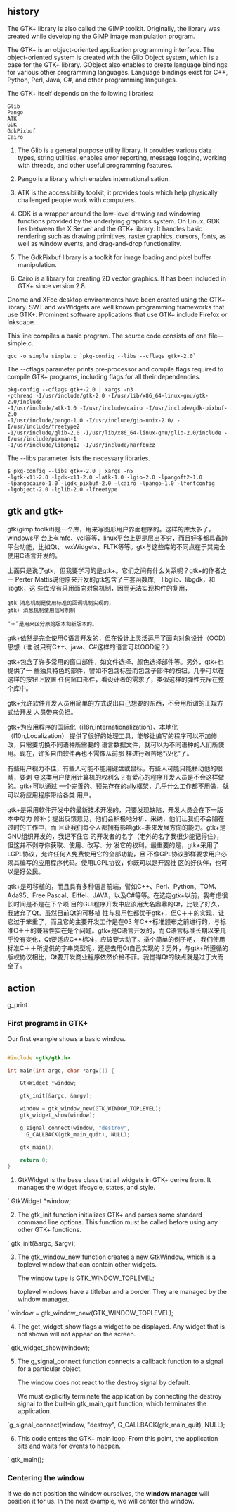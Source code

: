 
## history

The GTK+ library is also called the GIMP toolkit. Originally, the library was
created while developing the GIMP image manipulation program.

The GTK+ is an object-oriented application programming interface. The
object-oriented system is created with the Glib Object system, which is a base
for the GTK+ library. GObject also enables to create language bindings for
various other programming languages. Language bindings exist for C++, Python,
Perl, Java, C#, and other programming languages. 

 The GTK+ itself depends on the following libraries:

    Glib
    Pango
    ATK
    GDK
    GdkPixbuf
    Cairo

1. The Glib is a general purpose utility library. It provides various data
   types, string utilities, enables error reporting, message logging, working
   with threads, and other useful programming features.

2. Pango is a library which enables internationalisation.

3. ATK is the accessibility toolkit; it provides tools which help physically
   challenged people work with computers.

4. GDK is a wrapper around the low-level drawing and windowing functions
   provided by the underlying graphics system. On Linux, GDK lies between the X
   Server and the GTK+ library. It handles basic rendering such as drawing
   primitives, raster graphics, cursors, fonts, as well as window events, and
   drag-and-drop functionality. 

5. The GdkPixbuf library is a toolkit for image loading and pixel buffer
   manipulation. 

6. Cairo is a library for creating 2D vector graphics. It has been included in
   GTK+ since version 2.8.


Gnome and XFce desktop environments have been created using the GTK+ library.
SWT and wxWidgets are well known programming frameworks that use GTK+.
Prominent software applications that use GTK+ include Firefox or Inkscape.

This line compiles a basic program. The source code consists of one file—simple.c.

```
gcc -o simple simple.c `pkg-config --libs --cflags gtk+-2.0`
```


The --cflags parameter prints pre-processor and compile flags required to
compile GTK+ programs, including flags for all their dependencies.

```
pkg-config --cflags gtk+-2.0 | xargs -n3
-pthread -I/usr/include/gtk-2.0 -I/usr/lib/x86_64-linux-gnu/gtk-2.0/include
-I/usr/include/atk-1.0 -I/usr/include/cairo -I/usr/include/gdk-pixbuf-2.0
-I/usr/include/pango-1.0 -I/usr/include/gio-unix-2.0/ -I/usr/include/freetype2
-I/usr/include/glib-2.0 -I/usr/lib/x86_64-linux-gnu/glib-2.0/include -I/usr/include/pixman-1
-I/usr/include/libpng12 -I/usr/include/harfbuzz
```


The --libs parameter lists the necessary libraries.

```
$ pkg-config --libs gtk+-2.0 | xargs -n5
-lgtk-x11-2.0 -lgdk-x11-2.0 -latk-1.0 -lgio-2.0 -lpangoft2-1.0
-lpangocairo-1.0 -lgdk_pixbuf-2.0 -lcairo -lpango-1.0 -lfontconfig
-lgobject-2.0 -lglib-2.0 -lfreetype

```


## gtk and gtk+

gtk(gimp toolkit)是一个库，用来写图形用户界面程序的。这样的库太多了，windows平
台上有mfc、vcl等等，linux平台上更是层出不穷，而且好多都具备跨平台功能，比如Qt、
wxWidgets、FLTK等等。gtk与这些库的不同点在于其完全使用C语言开发的。

上面只是说了gtk，但我要学习的是gtk+。它们之间有什么关系呢？gtk+的作者之一
Perter Mattis说他原来开发的gtk包含了三套函数库,　libglib、libgdk，和libgtk，这
些库没有采用面向对象机制，因而无法实现构件的复用，

    gtk 消息机制是使用标准的回调机制实现的，
    gtk+ 消息机制使用信号机制

    “＋”是用来区分原始版本和新版本的。

gtk+依然是完全使用C语言开发的，但在设计上灵活运用了面向对象设计（OOD）思想（谁
说只有C++、java、C#这样的语言可以OOD呢？）

gtk+包含了许多常用的窗口部件，如文件选择、颜色选择部件等。另外，gtk+也提供了一
些独具特色的部件，譬如不包含标签而包含子部件的按钮，几乎可以在这样的按钮上放置
任何窗口部件，看设计者的需求了，类似这样的弹性充斥在整个库中。

gtk+允许软件开发人员用简单的方式说出自己想要的东西，不会用所谓的正规方式给开发
人员带来负担。

gtk+为应用程序的国际化（i18n,internationalization）、本地化（l10n,Localization）
提供了很好的处理工具，能够让编写的程序可以不加修改，只需要切换不同语种所需要的
语言数据文件，就可以为不同语种的人们所使用。现在，许多自由软件再也不需像从前那
样进行艰苦地“汉化”了。

有些用户视力不佳，有些人可能不能用键盘或鼠标，有些人可能只能移动他的眼睛，要剥
夺这类用户使用计算机的权利么？有爱心的程序开发人员是不会这样做的。gtk+可以通过
一个完善的、预先存在的ally框架，几乎什么工作都不用做，就可以将应用程序带给各类
用户。

gtk+是采用软件开发中的最新技术开发的，只要发现缺陷，开发人员会在下一版本中尽力
修补；提出反馈意见，他们会积极地分析、采纳，他们让我们不会陷在过时的工作中，而
且让我们每个人都拥有影响gtk+未来发展方向的能力。gtk+是GNU组织开发的，我记不住它
的开发者的名字（老外的名字我很少能记得住），但这并不剥夺你获取、使用、改写、分
发它的权利。最重要的是，gtk+采用了LGPL协议，允许任何人免费使用它的全部功能，且
不像GPL协议那样要求用户必须其编写的应用程序代码。使用LGPL协议，你既可以是开源社
区的好伙伴，也可以是好公民。

gtk+是可移植的，而且具有多种语言前端，譬如C++、Perl、Python、TOM、Ada95、Free
Pascal、Eiffel、JAVA，以及C#等等。在选定gtk+以前，我考虑很长时间是不是在下个项
目的GUI程序开发中应该用大名鼎鼎的Qt，比较了好久，我放弃了Qt。虽然目前Qt的可移植
性与易用性都优于gtk+，但C＋＋的实现，让它过于笨重了，而且它的主要开发工作是在03
年C++标准颁布之前进行的，与标准C＋＋的兼容性实在是个问题。gtk+是C语言开发的，而
C语言标准长期以来几乎没有变化，Qt要适应C++标准，应该要大动了。举个简单的例子吧，
我们使用标准C＋＋所提供的字串类型呢，还是去用Qt自己实现的？另外，与gtk+所遵循的
版权协议相比，Qt要开发商业程序依然价格不菲。我觉得Qt的缺点就是过于大而全了。




## action


g_print

### First programs in GTK+

Our first example shows a basic window.

``` simple.c

#include <gtk/gtk.h>

int main(int argc, char *argv[]) {

    GtkWidget *window;

    gtk_init(&argc, &argv);

    window = gtk_window_new(GTK_WINDOW_TOPLEVEL);
    gtk_widget_show(window);

    g_signal_connect(window, "destroy",
      G_CALLBACK(gtk_main_quit), NULL);

    gtk_main();

    return 0;
}

```

1. GtkWidget is the base class that all widgets in GTK+ derive from. It manages
   the widget lifecycle, states, and style.

` GtkWidget *window;

2. The gtk_init function initializes GTK+ and parses some standard command line
   options. This function must be called before using any other GTK+ functions. 

` gtk_init(&argc, &argv);

3. The gtk_window_new function creates a new GtkWindow, which is a toplevel
   window that can contain other widgets.

   The window type is GTK_WINDOW_TOPLEVEL;

   toplevel windows have a titlebar and a border. They are managed by the
   window manager. 

` window = gtk_window_new(GTK_WINDOW_TOPLEVEL);

4. The get_widget_show flags a widget to be displayed. Any widget that is not
   shown will not appear on the screen. 

` gtk_widget_show(window);

5. The g_signal_connect function connects a callback function to a signal for a
   particular object.

   The window does not react to the destroy signal by default.

   We must explicitly terminate the application by connecting the destroy
   signal to the built-in gtk_main_quit function, which terminates the
   application. 

`g_signal_connect(window, "destroy", G_CALLBACK(gtk_main_quit), NULL);

6. This code enters the GTK+ main loop. From this point, the application sits
   and waits for events to happen.

` gtk_main();


### Centering the window

If we do not position the window ourselves, the **window manager** will
position it for us. In the next example, we will center the window.

